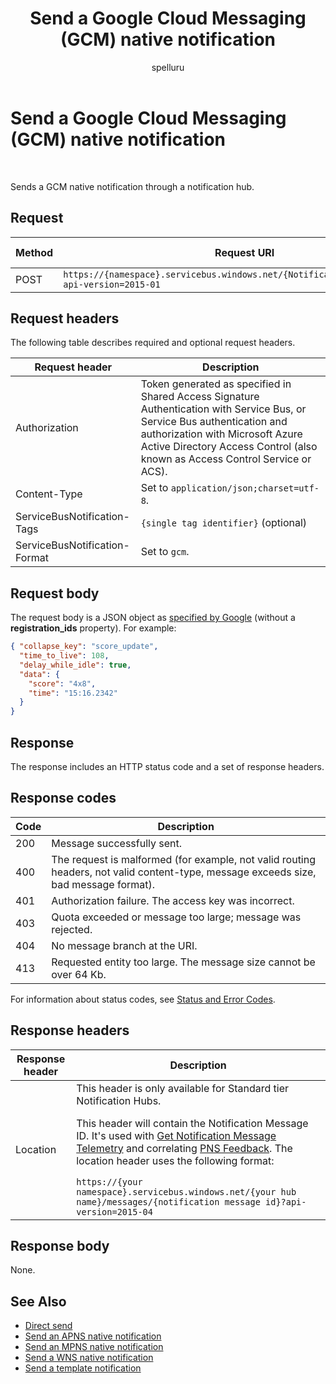 ﻿---
title: "Send a Google Cloud Messaging (GCM) native notification"
description: Use this API reference documentation to send a GCM native notification through a notification hub. 
ms.custom: ""
ms.date: 04/05/2019
ms.reviewer: ""
ms.service: "notification-hubs"
ms.suite: ""
ms.tgt_pltfrm: ""
ms.topic: "reference"
author: "spelluru"
ms.author: "spelluru"
manager: "timlt"

---


# Send a Google Cloud Messaging (GCM) native notification

 


Sends a GCM native notification through a notification hub.

## Request

| Method | Request URI | HTTP Version |
| ------ | ----------- | ------------ | 
| POST | `https://{namespace}.servicebus.windows.net/{NotificationHub}/messages/?api-version=2015-01` | HTTP/1.1 |

## Request headers

The following table describes required and optional request headers.

| Request header | Description |
| -------------- | ----------- | 
| Authorization | Token generated as specified in Shared Access Signature Authentication with Service Bus, or Service Bus authentication and authorization with Microsoft Azure Active Directory Access Control (also known as Access Control Service or ACS). |
| Content-Type | Set to `application/json;charset=utf-8`. |
| ServiceBusNotification-Tags | `{single tag identifier}` (optional) |
| ServiceBusNotification-Format | Set to `gcm`. |


## Request body

The request body is a JSON object as [specified by Google](https://firebase.google.com/docs/cloud-messaging/http-server-ref) (without a **registration\_ids** property). For example:

```json
{ "collapse_key": "score_update",
  "time_to_live": 108,
  "delay_while_idle": true,
  "data": {
    "score": "4x8",
    "time": "15:16.2342"
  }
}
```

## Response

The response includes an HTTP status code and a set of response headers.

## Response codes

| Code | Description |
| ---- | ----------- |
| 200 | Message successfully sent. |
| 400 | The request is malformed (for example, not valid routing headers, not valid content-type, message exceeds size, bad message format). |
| 401 | Authorization failure. The access key was incorrect. |
| 403 | Quota exceeded or message too large; message was rejected. |
| 404 | No message branch at the URI. |
| 413 | Requested entity too large. The message size cannot be over 64 Kb. |

For information about status codes, see [Status and Error Codes](/rest/api/storageservices/Common-REST-API-Error-Codes).

## Response headers

| Response header | Description |
| --------------- | ----------- | 
| Location | This header is only available for Standard tier Notification Hubs. <p> This header will contain the Notification Message ID. It's used with [Get Notification Message Telemetry](get-notification-message-telemetry.md) and correlating [PNS Feedback](get-pns-feedback.md). The location header uses the following format:</p> `https://{your namespace}.servicebus.windows.net/{your hub name}/messages/{notification message id}?api-version=2015-04`

## Response body

None.

## See Also
- [Direct send](direct-send.md)  
- [Send an APNS native notification](send-apns-native-notification.md)  
- [Send an MPNS native notification](send-mpns-native-notification.md)  
- [Send a WNS native notification](send-wns-native-notification.md)
- [Send a template notification](send-template-notification.md)  
